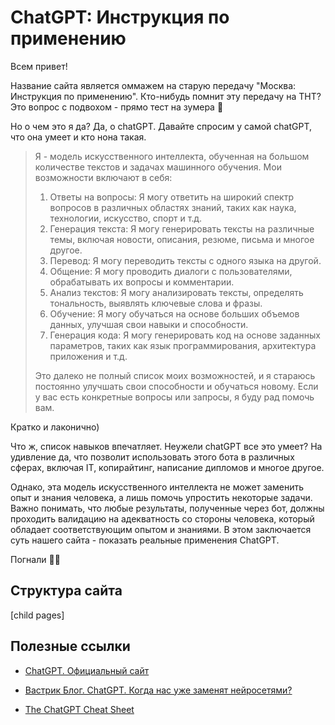 # ChatGPT: Инструкция по применению

Всем привет! 

Название сайта является оммажем на старую передачу "Москва: Инструкция по применению". Кто-нибудь помнит эту передачу на ТНТ? Это вопрос с подвохом - прямо тест на зумера 🤣

Но о чем это я да? Да, о chatGPT. Давайте спросим у самой chatGPT, что она умеет и кто нона такая.

> Я - модель искусственного интеллекта, обученная на большом количестве текстов и задачах машинного обучения. Мои возможности включают в себя:
>
> 1. Ответы на вопросы: Я могу ответить на широкий спектр вопросов в различных областях знаний, таких как наука, технологии, искусство, спорт и т.д.
> 2. Генерация текста: Я могу генерировать тексты на различные темы, включая новости, описания, резюме, письма и многое другое.
> 3. Перевод: Я могу переводить тексты с одного языка на другой.
> 4. Общение: Я могу проводить диалоги с пользователями, обрабатывать их вопросы и комментарии.
> 5. Анализ текстов: Я могу анализировать тексты, определять тональность, выявлять ключевые слова и фразы.
> 6. Обучение: Я могу обучаться на основе больших объемов данных, улучшая свои навыки и способности.
> 7. Генерация кода: Я могу генерировать код на основе заданных параметров, таких как язык программирования, архитектура приложения и т.д.
>
> Это далеко не полный список моих возможностей, и я стараюсь постоянно улучшать свои способности и обучаться новому. Если у вас есть конкретные вопросы или запросы, я буду рад помочь вам.

Кратко и лаконично) 

Что ж, список навыков впечатляет. Неужели chatGPT все это умеет? На удивление да, что позволит использовать этого бота в различных сферах, включая IT, копирайтинг, написание дипломов и многое другое. 

Однако, эта модель искусственного интеллекта не может заменить опыт и знания человека, а лишь помочь упростить некоторые задачи. Важно понимать, что любые результаты, полученные через бот, должны проходить валидацию на адекватность со стороны человека, который обладает соответствующим опытом и знаниями. В этом заключается суть нашего сайта - показать реальные применения ChatGPT.

Погнали 🏃‍♂️

## Структура сайта

[child pages]

## Полезные ссылки

- [ChatGPT. Официальный сайт](https://chat.openai.com/chat)

- [Вастрик Блог. ChatGPT. Когда нас уже заменят нейросетями?](https://vas3k.blog/)

- [The ChatGPT Cheat Sheet](https://www.kdnuggets.com/publications/sheets/ChatGPT_Cheatsheet_Costa.pdf)

  

